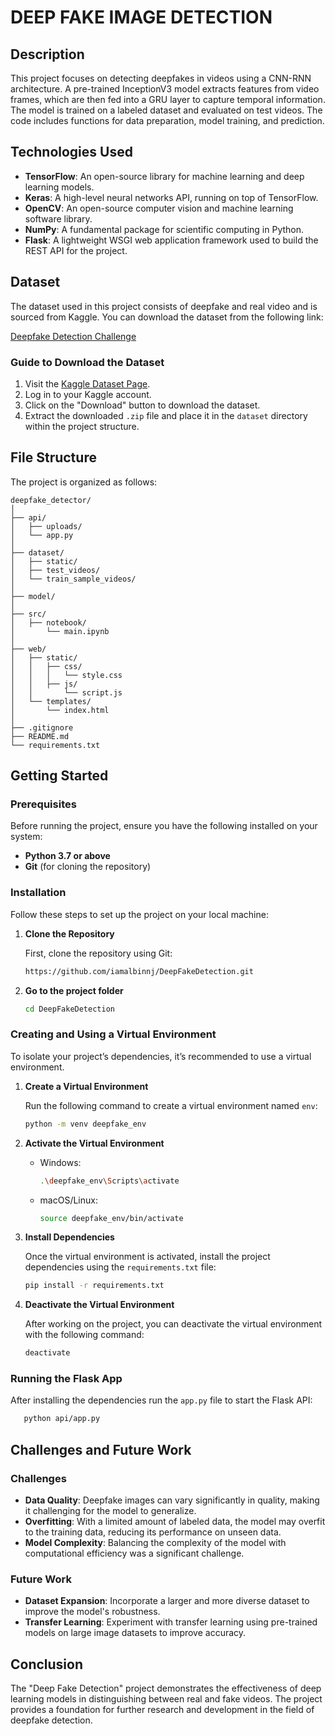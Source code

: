 # DEEP FAKE IMAGE DETECTION

## Description

This project focuses on detecting deepfakes in videos using a CNN-RNN architecture. A pre-trained InceptionV3 model extracts features from video frames, which are then fed into a GRU layer to capture temporal information. The model is trained on a labeled dataset and evaluated on test videos. The code includes functions for data preparation, model training, and prediction.

## Technologies Used

- **TensorFlow**: An open-source library for machine learning and deep learning models.
- **Keras**: A high-level neural networks API, running on top of TensorFlow.
- **OpenCV**: An open-source computer vision and machine learning software library.
- **NumPy**: A fundamental package for scientific computing in Python.
- **Flask**: A lightweight WSGI web application framework used to build the REST API for the project.

## Dataset

The dataset used in this project consists of deepfake and real video and is sourced from Kaggle. You can download the dataset from the following link:

[Deepfake Detection Challenge](https://www.kaggle.com/competitions/deepfake-detection-challenge/data)

### Guide to Download the Dataset

1. Visit the [Kaggle Dataset Page](https://www.kaggle.com/competitions/deepfake-detection-challenge/data).
2. Log in to your Kaggle account.
3. Click on the "Download" button to download the dataset.
4. Extract the downloaded `.zip` file and place it in the `dataset` directory within the project structure.

## File Structure

The project is organized as follows:

```
deepfake_detector/
│
├── api/                        
│   ├── uploads/                
│   └── app.py                 
│
├── dataset/                    
│   ├── static/                 
│   ├── test_videos/            
│   └── train_sample_videos/    
│
├── model/                      
│
├── src/                        
│   ├── notebook/              
│       └── main.ipynb          
│
├── web/                        
│   ├── static/                
│   │   ├── css/                
│   │   │   └── style.css       
│   │   ├── js/                 
│   │       └── script.js       
│   └── templates/              
│       └── index.html          
│
├── .gitignore                  
├── README.md                   
└── requirements.txt   

```

## Getting Started

### Prerequisites

Before running the project, ensure you have the following installed on your system:

- **Python 3.7 or above**
- **Git** (for cloning the repository)

### Installation

Follow these steps to set up the project on your local machine:

1. **Clone the Repository**

   First, clone the repository using Git:

   ```sh
   https://github.com/iamalbinnj/DeepFakeDetection.git
   ```

2. **Go to the project folder**

   ```sh
   cd DeepFakeDetection
   ```

### Creating and Using a Virtual Environment

To isolate your project’s dependencies, it’s recommended to use a virtual environment.

1. **Create a Virtual Environment**

   Run the following command to create a virtual environment named `env`:

   ```sh
   python -m venv deepfake_env
   ```

2. **Activate the Virtual Environment**
   * Windows:
      ```sh
      .\deepfake_env\Scripts\activate
       ```
   * macOS/Linux:
      ```sh
      source deepfake_env/bin/activate
      ``` 

3. **Install Dependencies**
   
   Once the virtual environment is activated, install the project dependencies using the `requirements.txt` file:

   ```sh
   pip install -r requirements.txt
   ```

4. **Deactivate the Virtual Environment**

   After working on the project, you can deactivate the virtual environment with the following command:
   ```sh
   deactivate
   ```

### Running the Flask App

After installing the dependencies run the ```app.py``` file to start the Flask API:
```sh
   python api/app.py
```

## Challenges and Future Work

### Challenges
- **Data Quality**: Deepfake images can vary significantly in quality, making it challenging for the model to generalize.
- **Overfitting**: With a limited amount of labeled data, the model may overfit to the training data, reducing its performance on unseen data.
- **Model Complexity**: Balancing the complexity of the model with computational efficiency was a significant challenge.

### Future Work
- **Dataset Expansion**: Incorporate a larger and more diverse dataset to improve the model's robustness.
- **Transfer Learning**: Experiment with transfer learning using pre-trained models on large image datasets to improve accuracy.

## Conclusion
The "Deep Fake Detection" project demonstrates the effectiveness of deep learning models in distinguishing between real and fake videos. The project provides a foundation for further research and development in the field of deepfake detection.
